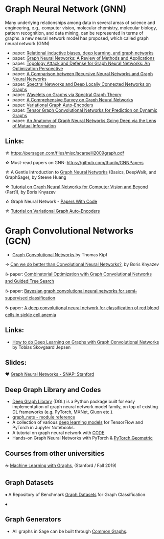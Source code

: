 # Graph Neural Network (GNN)
Many underlying relationships among data in several areas of science and engineering, e.g., computer vision, molecular chemistry, molecular biology, pattern recognition, and data mining, can be represented in terms of graphs. a new neural network model has proposed, which called graph neural network (GNN)
- paper: <a href="https://arxiv.org/pdf/1806.01261.pdf" > Relational inductive biases, deep learning, and graph networks </a>
- paper: <a href="https://arxiv.org/pdf/1812.08434.pdf" > Graph Neural Networks: A Review of Methods and Applications </a>
- paper: <a href="https://arxiv.org/pdf/1906.04214.pdf" > Topology Attack and Defense for Graph Neural Networks: An Optimization Perspective </a>
- paper: <a href="http://citeseerx.ist.psu.edu/viewdoc/download?doi=10.1.1.554.4395&rep=rep1&type=pdf"> A Comparison between Recursive Neural Networks and Graph Neural Networks </a>
- paper: <a href="https://arxiv.org/pdf/1312.6203.pdf">Spectral Networks and Deep Locally Connected Networks on Graphs</a>
- paper: <a href="https://arxiv.org/pdf/0912.3848.pdf">Wavelets on Graphs via Spectral Graph Theory</a>
- paper: <a href="https://arxiv.org/pdf/1901.00596.pdf">A Comprehensive Survey on Graph Neural Networks</a>
- paper: <a href="https://arxiv.org/pdf/1611.07308.pdf">Variational Graph Auto-Encoders</a>
- paper: <a href="https://arxiv.org/pdf/1910.07643.pdf">Tensor Graph Convolutional Networks for Prediction on Dynamic Graphs</a>
- paper: <a href="https://arxiv.org/pdf/1910.04499.pdf">An Anatomy of Graph Neural Networks Going Deep via the Lens of Mutual Information</a>
## Links:
&star; https://persagen.com/files/misc/scarselli2009graph.pdf

&star; Must-read papers on GNN: https://github.com/thunlp/GNNPapers

&star; A Gentle Introduction to <a href="https://towardsdatascience.com/a-gentle-introduction-to-graph-neural-network-basics-deepwalk-and-graphsage-db5d540d50b3">Graph Neural Networks</a> (Basics, DeepWalk, and GraphSage), by Steeve Huang

&star; <a href="https://medium.com/@BorisAKnyazev/tutorial-on-graph-neural-networks-for-computer-vision-and-beyond-part-1-3d9fada3b80d">Tutorial on Graph Neural Networks for Computer Vision and Beyond </a>(Part1), by Boris Knyazev

&star; Graph Neural Network - <a href="https://paperswithcode.com/task/graph-neural-network">Papers With Code</a>

&star; <a href="https://towardsdatascience.com/tutorial-on-variational-graph-auto-encoders-da9333281129">Tutorial on Variational Graph Auto-Encoders</a>

# Graph Convolutional Networks (GCN)
- <a href="http://tkipf.github.io/graph-convolutional-networks/" > Graph Convolutional Networks </a> by Thomas Kipf

&rarr; <a href="https://towardsdatascience.com/can-we-do-better-than-convolutional-neural-networks-46ed90fed807">Can we do better than Convolutional Neural Networks?</a>, by Boris Knyazev

&#9749; paper: <a href="https://papers.nips.cc/paper/7335-combinatorial-optimization-with-graph-convolutional-networks-and-guided-tree-search.pdf" > Combinatorial Optimization with Graph Convolutional Networks and Guided Tree Search </a>

&#9749; paper: <a href="https://arxiv.org/pdf/1811.11103v1.pdf">Bayesian graph convolutional neural networks for semi-supervised classification</a>

&#9749; paper: <a href="https://journals.plos.org/ploscompbiol/article/file?id=10.1371/journal.pcbi.1005746&type=printable">A deep convolutional neural network for classification of red blood cells in sickle cell
anemia</a>
## Links:
- <a href="https://towardsdatascience.com/how-to-do-deep-learning-on-graphs-with-graph-convolutional-networks-7d2250723780" > How to do Deep Learning on Graphs with Graph Convolutional Networks </a> by Tobias Skovgaard Jepsen
## Slides:
&hearts; <a href="http://snap.stanford.edu/proj/embeddings-www/files/nrltutorial-part2-gnns.pdf">Graph Neural Networks - SNAP: Stanford</a>
## Deep Graph Library and Codes
- <a href="https://www.dgl.ai/">Deep Graph Library</a> (DGL) is a Python package built for easy implementation of graph neural network model family, on top of existing DL frameworks (e.g. PyTorch, MXNet, Gluon etc.).
- <a href="https://github.com/deepmind/graph_nets/blob/master/docs/graph_nets.md">graph_nets - module reference</a>
- A collection of various <a href="https://github.com/rasbt/deeplearning-models">deep learning models</a> for TensorFlow and PyTorch in Jupyter Notebooks.
- A tutorial on graph neural network with <a href="https://colab.research.google.com/drive/1DIQm9rOx2mT1bZETEeVUThxcrP1RKqAn#scrollTo=1gBxcjRDEliK">CODE</a>
- Hands-on Graph Neural Networks with PyTorch & <a href="https://towardsdatascience.com/hands-on-graph-neural-networks-with-pytorch-pytorch-geometric-359487e221a8">PyTorch Geometric</a>
## Courses from other universities
&#9749; <a href="http://web.stanford.edu/class/cs224w/">Machine Learning with Graphs</a>, (Stanford / Fall 2019)
## Graph Datasets
&diams; A Repository of Benchmark <a href="https://github.com/shiruipan/graph_datasets">Graph Datasets</a> for Graph Classification

&diams; <a href=""></a>
## Graph Generators
- All graphs in Sage can be built through <a href="http://doc.sagemath.org/html/en/reference/graphs/sage/graphs/graph_generators.html">Common Graphs</a>.


